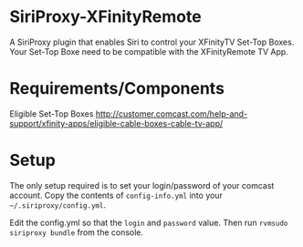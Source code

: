 SiriProxy-XFinityRemote
=======================

A SiriProxy plugin that enables Siri to control your XFinityTV Set-Top Boxes.
Your Set-Top Boxe need to be compatible with the XFinityRemote TV App.

Requirements/Components
=======================

Eligible Set-Top Boxes
http://customer.comcast.com/help-and-support/xfinity-apps/eligible-cable-boxes-cable-tv-app/

Setup
=======================

The only setup required is to set your login/password of your comcast account.
Copy the contents of `config-info.yml` into your `~/.siriproxy/config.yml`.

Edit the config.yml so that the `login` and `password` value.
Then run `rvmsudo siriproxy bundle` from the console.